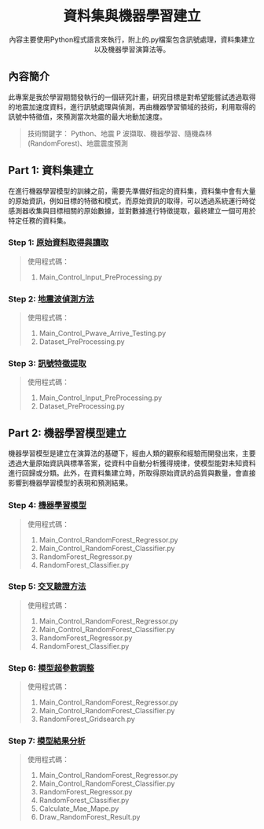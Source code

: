 <h1 align="center">
資料集與機器學習建立
</h1>
<p align = "center">
內容主要使用Python程式語言來執行，附上的.py檔案包含訊號處理，資料集建立以及機器學習演算法等。
</p>


## 內容簡介
此專案是我於學習期間發執行的一個研究計畫，研究目標是對希望能嘗試透過取得的地震加速度資料，進行訊號處理與偵測，再由機器學習領域的技術，利用取得的訊號中特徵值，來預測當次地震的最大地動加速度。

> 技術關鍵字： Python、地震 P 波擷取、機器學習、隨機森林(RandomForest)、地震震度預測


## Part 1: 資料集建立

在進行機器學習模型的訓練之前，需要先準備好指定的資料集，資料集中會有大量的原始資訊，例如目標的特徵和模式，而原始資訊的取得，可以透過系統運行時從感測器收集與目標相關的原始數據，並對數據進行特徵提取，最終建立一個可用於特定任務的資料集。


### Step 1: [原始資料取得與讀取](src/原始資料取得與讀取.md)

> 使用程式碼：  
> 1. Main_Control_Input_PreProcessing.py


### Step 2: [地震波偵測方法](src/地震波偵測方法.md)

> 使用程式碼：  
> 1. Main_Control_Pwave_Arrive_Testing.py
> 2. Dataset_PreProcessing.py


### Step 3: [訊號特徵提取](src/訊號特徵提取.md)


> 使用程式碼：  
> 1. Main_Control_Input_PreProcessing.py
> 2. Dataset_PreProcessing.py


## Part 2: 機器學習模型建立
機器學習模型是建立在演算法的基礎下，經由人類的觀察和經驗而開發出來，主要透過大量原始資訊與標準答案，從資料中自動分析獲得規律，使模型能對未知資料進行回歸或分類。此外，在資料集建立時，所取得原始資訊的品質與數量，會直接影響到機器學習模型的表現和預測結果。


### Step 4: [機器學習模型](src/機器學習模型.md)


> 使用程式碼：  
> 1. Main_Control_RandomForest_Regressor.py
> 2. Main_Control_RandomForest_Classifier.py
> 3. RandomForest_Regressor.py
> 4. RandomForest_Classifier.py

### Step 5: [交叉驗證方法](src/交叉驗證方法.md)


> 使用程式碼：  
> 1. Main_Control_RandomForest_Regressor.py
> 2. Main_Control_RandomForest_Classifier.py
> 3. RandomForest_Regressor.py
> 4. RandomForest_Classifier.py


### Step 6: [模型超參數調整](src/模型超參數調整.md)


> 使用程式碼：  
> 1. Main_Control_RandomForest_Regressor.py
> 2. Main_Control_RandomForest_Classifier.py
> 3. RandomForest_Gridsearch.py


### Step 7: [模型結果分析](src/模型結果分析.md)


> 使用程式碼：
> 1. Main_Control_RandomForest_Regressor.py
> 2. Main_Control_RandomForest_Classifier.py
> 3. RandomForest_Regressor.py
> 4. RandomForest_Classifier.py 
> 5. Calculate_Mae_Mape.py
> 6. Draw_RandomForest_Result.py



